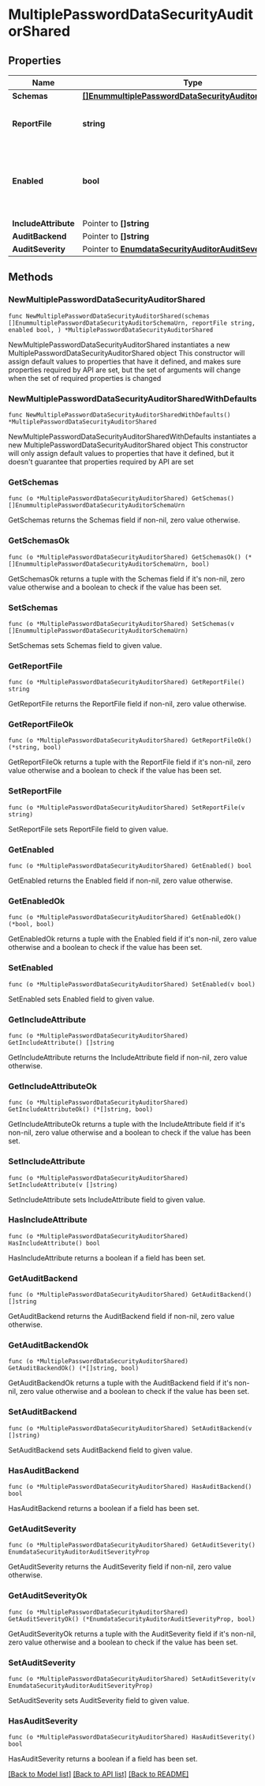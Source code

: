 # MultiplePasswordDataSecurityAuditorShared

## Properties

Name | Type | Description | Notes
------------ | ------------- | ------------- | -------------
**Schemas** | [**[]EnummultiplePasswordDataSecurityAuditorSchemaUrn**](EnummultiplePasswordDataSecurityAuditorSchemaUrn.md) |  | 
**ReportFile** | **string** | Specifies the name of the detailed report file. | 
**Enabled** | **bool** | Indicates whether the Data Security Auditor is enabled for use. | 
**IncludeAttribute** | Pointer to **[]string** |  | [optional] 
**AuditBackend** | Pointer to **[]string** |  | [optional] 
**AuditSeverity** | Pointer to [**EnumdataSecurityAuditorAuditSeverityProp**](EnumdataSecurityAuditorAuditSeverityProp.md) |  | [optional] 

## Methods

### NewMultiplePasswordDataSecurityAuditorShared

`func NewMultiplePasswordDataSecurityAuditorShared(schemas []EnummultiplePasswordDataSecurityAuditorSchemaUrn, reportFile string, enabled bool, ) *MultiplePasswordDataSecurityAuditorShared`

NewMultiplePasswordDataSecurityAuditorShared instantiates a new MultiplePasswordDataSecurityAuditorShared object
This constructor will assign default values to properties that have it defined,
and makes sure properties required by API are set, but the set of arguments
will change when the set of required properties is changed

### NewMultiplePasswordDataSecurityAuditorSharedWithDefaults

`func NewMultiplePasswordDataSecurityAuditorSharedWithDefaults() *MultiplePasswordDataSecurityAuditorShared`

NewMultiplePasswordDataSecurityAuditorSharedWithDefaults instantiates a new MultiplePasswordDataSecurityAuditorShared object
This constructor will only assign default values to properties that have it defined,
but it doesn't guarantee that properties required by API are set

### GetSchemas

`func (o *MultiplePasswordDataSecurityAuditorShared) GetSchemas() []EnummultiplePasswordDataSecurityAuditorSchemaUrn`

GetSchemas returns the Schemas field if non-nil, zero value otherwise.

### GetSchemasOk

`func (o *MultiplePasswordDataSecurityAuditorShared) GetSchemasOk() (*[]EnummultiplePasswordDataSecurityAuditorSchemaUrn, bool)`

GetSchemasOk returns a tuple with the Schemas field if it's non-nil, zero value otherwise
and a boolean to check if the value has been set.

### SetSchemas

`func (o *MultiplePasswordDataSecurityAuditorShared) SetSchemas(v []EnummultiplePasswordDataSecurityAuditorSchemaUrn)`

SetSchemas sets Schemas field to given value.


### GetReportFile

`func (o *MultiplePasswordDataSecurityAuditorShared) GetReportFile() string`

GetReportFile returns the ReportFile field if non-nil, zero value otherwise.

### GetReportFileOk

`func (o *MultiplePasswordDataSecurityAuditorShared) GetReportFileOk() (*string, bool)`

GetReportFileOk returns a tuple with the ReportFile field if it's non-nil, zero value otherwise
and a boolean to check if the value has been set.

### SetReportFile

`func (o *MultiplePasswordDataSecurityAuditorShared) SetReportFile(v string)`

SetReportFile sets ReportFile field to given value.


### GetEnabled

`func (o *MultiplePasswordDataSecurityAuditorShared) GetEnabled() bool`

GetEnabled returns the Enabled field if non-nil, zero value otherwise.

### GetEnabledOk

`func (o *MultiplePasswordDataSecurityAuditorShared) GetEnabledOk() (*bool, bool)`

GetEnabledOk returns a tuple with the Enabled field if it's non-nil, zero value otherwise
and a boolean to check if the value has been set.

### SetEnabled

`func (o *MultiplePasswordDataSecurityAuditorShared) SetEnabled(v bool)`

SetEnabled sets Enabled field to given value.


### GetIncludeAttribute

`func (o *MultiplePasswordDataSecurityAuditorShared) GetIncludeAttribute() []string`

GetIncludeAttribute returns the IncludeAttribute field if non-nil, zero value otherwise.

### GetIncludeAttributeOk

`func (o *MultiplePasswordDataSecurityAuditorShared) GetIncludeAttributeOk() (*[]string, bool)`

GetIncludeAttributeOk returns a tuple with the IncludeAttribute field if it's non-nil, zero value otherwise
and a boolean to check if the value has been set.

### SetIncludeAttribute

`func (o *MultiplePasswordDataSecurityAuditorShared) SetIncludeAttribute(v []string)`

SetIncludeAttribute sets IncludeAttribute field to given value.

### HasIncludeAttribute

`func (o *MultiplePasswordDataSecurityAuditorShared) HasIncludeAttribute() bool`

HasIncludeAttribute returns a boolean if a field has been set.

### GetAuditBackend

`func (o *MultiplePasswordDataSecurityAuditorShared) GetAuditBackend() []string`

GetAuditBackend returns the AuditBackend field if non-nil, zero value otherwise.

### GetAuditBackendOk

`func (o *MultiplePasswordDataSecurityAuditorShared) GetAuditBackendOk() (*[]string, bool)`

GetAuditBackendOk returns a tuple with the AuditBackend field if it's non-nil, zero value otherwise
and a boolean to check if the value has been set.

### SetAuditBackend

`func (o *MultiplePasswordDataSecurityAuditorShared) SetAuditBackend(v []string)`

SetAuditBackend sets AuditBackend field to given value.

### HasAuditBackend

`func (o *MultiplePasswordDataSecurityAuditorShared) HasAuditBackend() bool`

HasAuditBackend returns a boolean if a field has been set.

### GetAuditSeverity

`func (o *MultiplePasswordDataSecurityAuditorShared) GetAuditSeverity() EnumdataSecurityAuditorAuditSeverityProp`

GetAuditSeverity returns the AuditSeverity field if non-nil, zero value otherwise.

### GetAuditSeverityOk

`func (o *MultiplePasswordDataSecurityAuditorShared) GetAuditSeverityOk() (*EnumdataSecurityAuditorAuditSeverityProp, bool)`

GetAuditSeverityOk returns a tuple with the AuditSeverity field if it's non-nil, zero value otherwise
and a boolean to check if the value has been set.

### SetAuditSeverity

`func (o *MultiplePasswordDataSecurityAuditorShared) SetAuditSeverity(v EnumdataSecurityAuditorAuditSeverityProp)`

SetAuditSeverity sets AuditSeverity field to given value.

### HasAuditSeverity

`func (o *MultiplePasswordDataSecurityAuditorShared) HasAuditSeverity() bool`

HasAuditSeverity returns a boolean if a field has been set.


[[Back to Model list]](../README.md#documentation-for-models) [[Back to API list]](../README.md#documentation-for-api-endpoints) [[Back to README]](../README.md)


